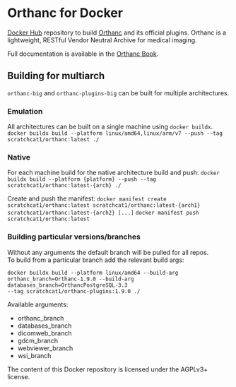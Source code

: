 # Orthanc for Docker

[Docker Hub](https://www.docker.com/) repository to build
[Orthanc](http://www.orthanc-server.com/) and its official
plugins. Orthanc is a lightweight, RESTful Vendor Neutral Archive for
medical imaging.

Full documentation is available in the
[Orthanc Book](http://book.orthanc-server.com/users/docker.html).

## Building for multiarch
`orthanc-big` and `orthanc-plugins-big` can be built for multiple architectures.

### Emulation
All architectures can be built on a single machine using `docker buildx`.
`docker buildx build --platform linux/amd64,linux/arm/v7 --push --tag scratchcat1/orthanc:latest ./`

### Native
For each machine build for the native architecture build and push:
`docker buildx build --platform {platform} --push --tag scratchcat1/orthanc:latest-{arch} ./`

Create and push the manifest:
`docker manifest create scratchcat1/orthanc:latest scratchcat1/orthanc:latest-{arch1} scratchcat1/orthanc:latest-{arch2} [...]`
`docker manifest push scratchcat1/orthanc:latest`

### Building particular versions/branches
Without any arguments the default branch will be pulled for all repos.  
To build from a particular branch add the relevant build args:
```
docker buildx build --platform linux/amd64 --build-arg orthanc_branch=Orthanc-1.9.0 --build-arg databases_branch=OrthancPostgreSQL-3.3
--tag scratchcat1/orthanc-plugins:1.9.0 ./
```

Available arguments:
- orthanc_branch
- databases_branch
- dicomweb_branch
- gdcm_branch
- webviewer_branch
- wsi_branch

The content of this Docker repository is licensed under the AGPLv3+
license.
